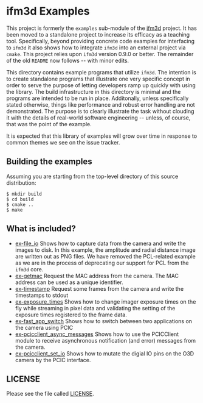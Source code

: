 
ifm3d Examples
==============
This project is formerly the `examples` sub-module of the
[ifm3d](https://github.com/lovepark/ifm3d) project. It has been moved to a
standalone project to increase its efficacy as a teaching tool. Specifically,
beyond providing concrete code examples for interfacing to `ifm3d` it also
shows how to integrate `ifm3d` into an external project via `cmake`. This
project relies upon `ifm3d` version 0.9.0 or better. The remainder of the old
`README` now follows -- with minor edits.

This directory contains example programs that utilize `ifm3d`. The
intention is to create standalone programs that illustrate one very specific
concept in order to serve the purpose of letting developers ramp up quickly
with using the library. The build infrastructure in this directory is minimal
and the programs are intended to be run in place. Additonally, unless
specifically stated otherwise, things like performance and robust error
handling are not demonstrated. The purpose is to clearly illustrate the task
without clouding it with the details of real-world software engineering --
unless, of course, that was the point of the example.

It is expected that this library of examples will grow over time in response to
common themes we see on the issue tracker.

Building the examples
----------------------

Assuming you are starting from the top-level directory of this source
distribution:

    $ mkdir build
    $ cd build
    $ cmake ..
    $ make

What is included?
-----------------

* [ex-file_io](ex-file_io.cpp) Shows how to capture data from the camera and
  write the images to disk. In this example, the amplitude and radial distance
  image are written out as PNG files. We have removed the PCL-related example
  as we are in the process of deprecating our support for PCL from the `ifm3d`
  core.
* [ex-getmac](ex-getmac.cpp)
  Request the MAC address from the camera. The MAC address can be used as
  a unique identifier.
* [ex-timestamp](ex-timestamp.cpp)
 Request some frames from the camera and write the timestamps to stdout
* [ex-exposure_times](ex-exposure_times.cpp) Shows how to change imager
  exposure times on the fly while streaming in pixel data and validating the
  setting of the exposure times registered to the frame data.
* [ex-fast_app_switch](ex-fast_app_switch.cpp) Shows how to switch between two
  applications on the camera using PCIC
* [ex-pcicclient_async_messages](ex-pcicclient_async_messages.cpp) Shows how to
  use the PCICClient module to receive asynchronous notification (and error)
  messages from the camera.
* [ex-pcicclient_set_io](ex-pcicclient_set_io.cpp) Shows how to mutate the digial IO pins
  on the O3D camera by the PCIC interface.

LICENSE
-------
Please see the file called [LICENSE](LICENSE).
